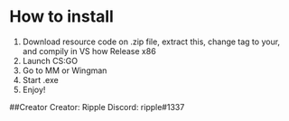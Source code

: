 # How to install
1. Download resource code on .zip file, extract this, change tag to your, and compily in VS how Release x86
2. Launch CS:GO
3. Go to MM or Wingman
4. Start .exe
5. Enjoy!

##Creator
Creator: Ripple
Discord: ripple#1337
